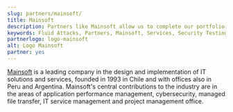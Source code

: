 ```yaml
---
slug: partners/mainsoft/
title: Mainsoft
description: Partners like Mainsoft allow us to complete our portfolio and offer better security testing services. Get to know them and become one of them.
keywords: Fluid Attacks, Partners, Mainsoft, Services, Security Testing, Software Development, Red Team, Pentesting, Ethical Hacking
partnerlogo: logo-mainsoft
alt: Logo Mainsoft
partner: yes
---
```


[Mainsoft](https://www.mainsoft.cl/) is a leading company
in the design and implementation of IT solutions and services,
founded in 1993 in Chile
and with offices also in Peru and Argentina.
Mainsoft's central contributions to the industry are in the areas
of application performance management,
cybersecurity, managed file transfer,
IT service management and project management office.
